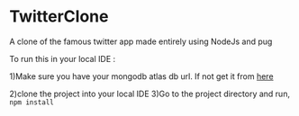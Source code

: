 # TwitterClone
A clone of the famous twitter app made entirely using NodeJs and pug


To run this in your local IDE : 

1)Make sure you have your mongodb atlas db url. If not get it from [here](https://www.mongodb.com/cloud/atlas/lp/try4?utm_source=google&utm_campaign=search_gs_pl_evergreen_atlas_core_prosp-brand_gic-null_apac-in_ps-all_desktop_eng_lead&utm_term=mongodb%20atlas&utm_medium=cpc_paid_search&utm_ad=e&utm_ad_campaign_id=12212624347&adgroup=115749713263)

2)clone the project into your local IDE
3)Go to the project directory and run, `npm install`
